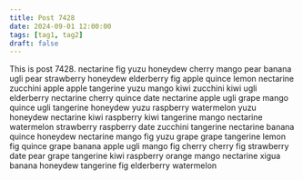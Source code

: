 ```yaml
---
title: Post 7428
date: 2024-09-01 12:00:00
tags: [tag1, tag2]
draft: false
---
```

This is post 7428.
nectarine
fig
yuzu
honeydew
cherry
mango
pear
banana
ugli
pear
strawberry
honeydew
elderberry
fig
apple
quince
lemon
nectarine
zucchini
apple
apple
tangerine
yuzu
mango
kiwi
zucchini
kiwi
ugli
elderberry
nectarine
cherry
quince
date
nectarine
apple
ugli
grape
mango
quince
ugli
tangerine
honeydew
yuzu
raspberry
watermelon
yuzu
honeydew
nectarine
kiwi
raspberry
kiwi
tangerine
mango
nectarine
watermelon
strawberry
raspberry
date
zucchini
tangerine
nectarine
banana
quince
honeydew
nectarine
mango
fig
yuzu
grape
grape
tangerine
lemon
fig
quince
grape
banana
apple
ugli
mango
fig
cherry
cherry
fig
strawberry
date
pear
grape
tangerine
kiwi
raspberry
orange
mango
nectarine
xigua
banana
honeydew
tangerine
fig
elderberry
watermelon

